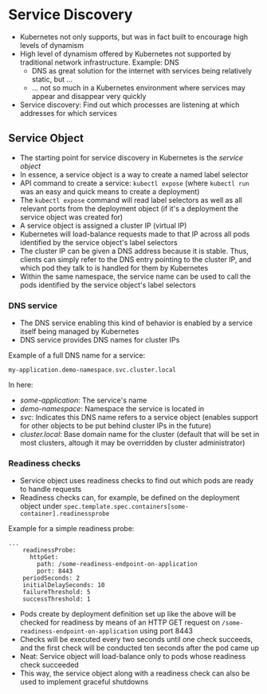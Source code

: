 # Service Discovery

* Kubernetes not only supports, but was in fact built to encourage high levels of dynamism
* High level of dynamism offered by Kubernetes not supported by traditional network infrastructure. Example: DNS
    * DNS as great solution for the internet with services being relatively static, but ...
    * ... not so much in a Kubernetes environment where services may appear and disappear very quickly
* Service discovery: Find out which processes are listening at which addresses for which services

## Service Object

* The starting point for service discovery in Kubernetes is the _service object_
* In essence, a service object is a way to create a named label selector
* API command to create a service: `kubectl expose` (where `kubectl run` was an easy and quick means to create a deployment)
* The `kubectl expose` command will read label selectors as well as all relevant ports from the deployment object (if it's a deployment the service object was created for)
* A service object is assigned a cluster IP (virtual IP)
* Kubernetes will load-balance requests made to that IP across all pods identified by the service object's label selectors
* The cluster IP can be given a DNS address because it is stable. Thus, clients can simply refer to the DNS entry pointing to the cluster IP, and which pod they talk to is handled for them by Kubernetes
* Within the same namespace, the service name can be used to call the pods identified by the service object's label selectors

### DNS service
* The DNS service enabling this kind of behavior is enabled by a service itself being managed by Kubernetes
* DNS service provides DNS names for cluster IPs

Example of a full DNS name for a service:
```
my-application.demo-namespace.svc.cluster.local
```
In here:
* _some-application_: The service's name
* _demo-namespace_: Namespace the service is located in
* _svc_: Indicates this DNS name refers to a service object (enables support for other objects to be put behind cluster IPs in the future)
* _cluster.local_: Base domain name for the cluster (default that will be set in most clusters, altough it may be overridden by cluster administrator)

### Readiness checks

* Service object uses readiness checks to find out which pods are ready to handle requests
* Readiness checks can, for example, be defined on the deployment object under `spec.template.spec.containers[some-container].readinessprobe`

Example for a simple readiness probe:

```
...
    readinessProbe:
      httpGet:
        path: /some-readiness-endpoint-on-application
        port: 8443
    periodSeconds: 2
    initialDelaySeconds: 10
    failureThreshold: 5
    successThreshold: 1
```

* Pods create by deployment definition set up like the above will be checked for readiness by means of an HTTP GET request on `/some-readiness-endpoint-on-application` using port 8443
* Checks will be executed every two seconds until one check succeeds, and the first check will be conducted ten seconds after the pod came up
* Neat: Service object will load-balance only to pods whose readiness check succeeded
* This way, the service object along with a readiness check can also be used to implement graceful shutdowns


